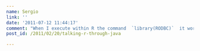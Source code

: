 ```yaml
---
name: Sergio
link: ''
date: '2011-07-12 11:44:17'
comment: "When I execute within R the command  `library(RODBC)`  it works.\nI just see I have  `/usr/local/lib/R/site-library/RODBC/libs/RODBC.so`  (I suppose that is the library is required).\nWhat is the  `JRI.jar`  version you are using? I have not got the  `parseAndEval`  method.\nThanks again"
post_id: /2011/02/20/talking-r-through-java

---
```



